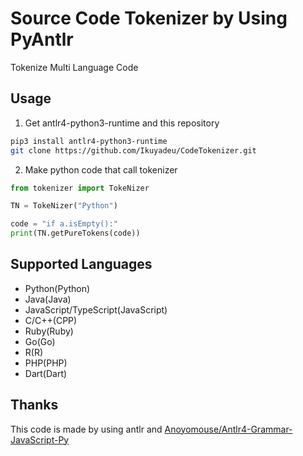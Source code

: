 # Source Code Tokenizer by Using PyAntlr

Tokenize Multi Language Code

## Usage

1. Get antlr4-python3-runtime and this repository

```sh
pip3 install antlr4-python3-runtime
git clone https://github.com/Ikuyadeu/CodeTokenizer.git
```


2. Make python code that call tokenizer

```py
from tokenizer import TokeNizer

TN = TokeNizer("Python")

code = "if a.isEmpty():"
print(TN.getPureTokens(code))
```

## Supported Languages

* Python(Python)
* Java(Java)
* JavaScript/TypeScript(JavaScript)
* C/C++(CPP)
* Ruby(Ruby)
* Go(Go)
* R(R)
* PHP(PHP)
* Dart(Dart)


## Thanks

This code is made by using antlr and [Anoyomouse/Antlr4-Grammar-JavaScript-Py](https://github.com/Anoyomouse/Antlr4-Grammar-JavaScript-Py)
